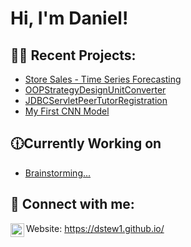 <h1>Hi, I'm Daniel! <br/><a href="https://www.linkedin.com/in/daniel-stewart-programming/"></a></h1>

<h2>👨‍💻 Recent Projects:</h2>

  - [Store Sales - Time Series Forecasting](https://github.com/dstew1/Store-Sales-Time-Series-Forecasting)
  - [OOPStrategyDesignUnitConverter](https://github.com/dstew1/OOPStrategyPattern)
  - [JDBCServletPeerTutorRegistration](https://github.com/dstew1/JDBCServletPeerTutorRegistration)
  - [My First CNN Model](https://github.com/dstew1/FirstCNNModel)

<h2>🕧Currently Working on</h2>

- [Brainstorming...](https://en.wikipedia.org/wiki/Brainstorming)


<h2> 🤳 Connect with me:</h2>

[<img align="left" alt="dstew1 | LinkedIn" width="22px" src="https://cdn.jsdelivr.net/npm/simple-icons@v3/icons/linkedin.svg" />][linkedin]


[linkedin]: https://www.linkedin.com/in/daniel-stewart-programming/
Website: https://dstew1.github.io/ 
